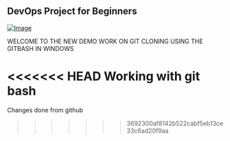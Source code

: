 ## DevOps Project for Beginners   

[![Image](https://github.com/yankils/Simple-DevOps-Project/blob/master/Devops_course.PNG "DevOps Project - CI/CD with Jenkins Ansible Docker Kubernetes ")](https://www.udemy.com/course/valaxy-devops/?referralCode=8147A5CF4C8C7D9E253F)

WELCOME TO THE NEW DEMO WORK ON GIT CLONING USING THE GITBASH IN WINDOWS

<<<<<<< HEAD
Working with git bash
=======
Changes done from github
>>>>>>> 3692300af8142b522cabf5eb13ce33c6ad20f9aa
